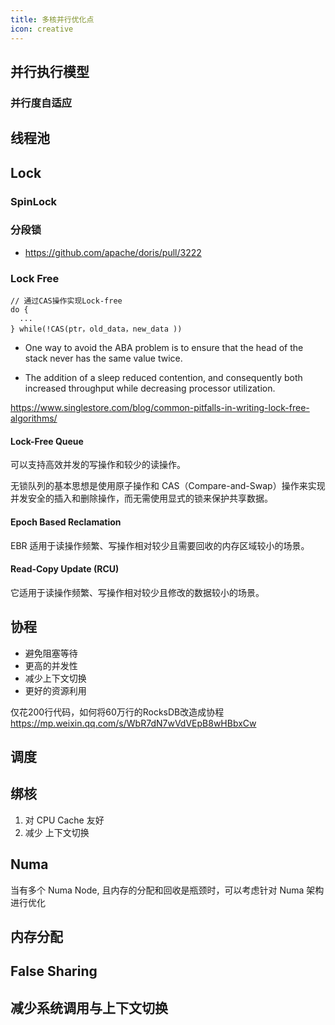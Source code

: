 ```yaml
---
title: 多核并行优化点
icon: creative
---
```


## 并行执行模型

### 并行度自适应

## 线程池

## Lock

### SpinLock

### 分段锁

- <https://github.com/apache/doris/pull/3222>

### Lock Free

```
// 通过CAS操作实现Lock-free
do {
  ...
} while(!CAS(ptr，old_data，new_data ))
```

- One way to avoid the ABA problem is to ensure that the head of the stack never has the same value twice.

- The addition of a sleep reduced contention, and consequently both increased throughput while decreasing processor utilization.

<https://www.singlestore.com/blog/common-pitfalls-in-writing-lock-free-algorithms/>

#### Lock-Free Queue

可以支持高效并发的写操作和较少的读操作。

无锁队列的基本思想是使用原子操作和 CAS（Compare-and-Swap）操作来实现并发安全的插入和删除操作，而无需使用显式的锁来保护共享数据。

#### Epoch Based Reclamation

EBR 适用于读操作频繁、写操作相对较少且需要回收的内存区域较小的场景。

#### Read-Copy Update (RCU)

它适用于读操作频繁、写操作相对较少且修改的数据较小的场景。

## 协程

- 避免阻塞等待
- 更高的并发性
- 减少上下文切换
- 更好的资源利用


仅花200行代码，如何将60万行的RocksDB改造成协程  <https://mp.weixin.qq.com/s/WbR7dN7wVdVEpB8wHBbxCw>

## 调度

## 绑核

1. 对 CPU Cache 友好
2. 减少 上下文切换

## Numa

当有多个 Numa Node, 且内存的分配和回收是瓶颈时，可以考虑针对 Numa 架构进行优化

## 内存分配

## False Sharing

## 减少系统调用与上下文切换

